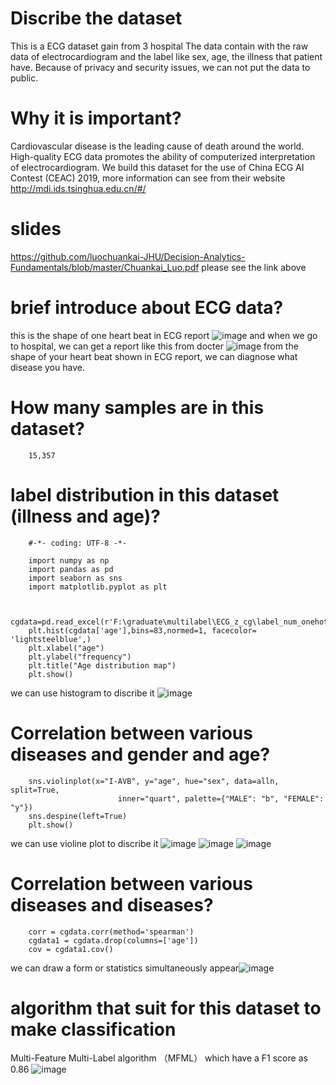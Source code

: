 # Discribe the dataset
This is a ECG dataset gain from 3 hospital
The data contain with the raw data of electrocardiogram and the label like sex, age, the illness that patient have.
Because of privacy and security issues, we can not put the data to public.
# Why it is important?
Cardiovascular disease is the leading cause of death around the world. High-quality ECG data promotes the ability of computerized interpretation of electrocardiogram. We build this dataset for the use of China ECG AI Contest (CEAC) 2019, more information can see from their website http://mdi.ids.tsinghua.edu.cn/#/
# slides
https://github.com/luochuankai-JHU/Decision-Analytics-Fundamentals/blob/master/Chuankai_Luo.pdf
please see the link above
# brief introduce about ECG data?
this is the shape of one heart beat in ECG report
![image](https://github.com/luochuankai-JHU/Decision-Analytics-Fundamentals/blob/master/image/heart%20beat.png)
and when we go to hospital, we can get a report like this from docter
![image](https://github.com/luochuankai-JHU/Decision-Analytics-Fundamentals/blob/master/image/report.jpg)
from the shape of your heart beat shown in ECG report, we can diagnose what disease you have.
# How many samples are in this dataset?
		15,357
		
# label distribution in this dataset (illness and age)?


		#-*- coding: UTF-8 -*-

		import numpy as np
		import pandas as pd 
		import seaborn as sns
		import matplotlib.pyplot as plt


		cgdata=pd.read_excel(r'F:\graduate\multilabel\ECG_z_cg\label_num_onehot.xlsx',sheet_name='Sheet2')
		plt.hist(cgdata['age'],bins=83,normed=1, facecolor= 'lightsteelblue',)
		plt.xlabel("age")
		plt.ylabel("frequency")
		plt.title("Age distribution map")
		plt.show()
we can use histogram to discribe it	
![image](https://github.com/luochuankai-JHU/Decision-Analytics-Fundamentals/blob/master/image/agedistribution.jpg)
		
# Correlation between various diseases and gender and age?	

		sns.violinplot(x="I-AVB", y="age", hue="sex", data=alln, split=True,
							inner="quart", palette={"MALE": "b", "FEMALE": "y"}) 
		sns.despine(left=True)
		plt.show()
we can use violine plot to discribe it
![image](https://github.com/luochuankai-JHU/Decision-Analytics-Fundamentals/blob/master/image/disease1.jpg)
![image](https://github.com/luochuankai-JHU/Decision-Analytics-Fundamentals/blob/master/image/disease2.jpg)
![image](https://github.com/luochuankai-JHU/Decision-Analytics-Fundamentals/blob/master/image/disease3.jpg)
# Correlation between various diseases and diseases?

		corr = cgdata.corr(method='spearman')  
		cgdata1 = cgdata.drop(columns=['age'])
		cov = cgdata1.cov() 
we can draw a form
or statistics simultaneously appear![image](https://github.com/luochuankai-JHU/Decision-Analytics-Fundamentals/blob/master/image/corr.png)
# algorithm that suit for this dataset to make classification
Multi-Feature Multi-Label algorithm
（MFML）
which have a F1 score as 0.86
![image](https://github.com/luochuankai-JHU/Decision-Analytics-Fundamentals/blob/master/image/algr.png)

